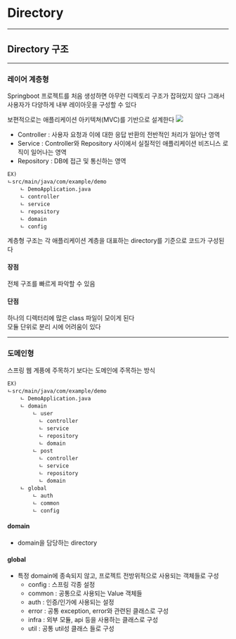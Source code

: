 # Directory
---
## Directory 구조
---
### 레이어 계층형
Springboot 프로젝트를 처음 생성하면 아무런 디렉토리 구조가 잡혀있지 않다
그래서 사용자가 다양하게 내부 레이아웃을 구성할 수 있다

보편적으로는 애플리케이션 아키텍쳐(MVC)를 기반으로 설계한다
![](https://velog.velcdn.com/images/jmjmjmz732002/post/de4448ee-583c-4c42-9bfe-a107281f8bbe/image.png)
- Controller : 사용자 요청과 이에 대한 응답 반환의 전반적인 처리가 일어난 영역
- Service : Controller와 Repository 사이에서 실질적인 애플리케이션 비즈니스 로직이 일어나는 영역
- Repository : DB에 접근 및 통신하는 영역

```
EX)
ㄴsrc/main/java/com/example/demo
	ㄴ DemoApplication.java
    ㄴ controller
    ㄴ service
    ㄴ repository
    ㄴ domain
    ㄴ config
```

계층형 구조는 각 애플리케이션 계층을 대표하는 directory를 기준으로 코드가 구성된다

#### 장점
전체 구조를 빠르게 파악할 수 있음

#### 단점
하나의 디렉터리에 많은 class 파일이 모이게 된다    
모듈 단위로 분리 시에 어려움이 있다

---
### 도메인형
스프링 웹 계픙에 주목하기 보다는 도메인에 주목하는 방식
```
EX)
ㄴsrc/main/java/com/example/demo
	ㄴ DemoApplication.java
    ㄴ domain
    	ㄴ user
          ㄴ controller
          ㄴ service
          ㄴ repository
          ㄴ domain
        ㄴ post
          ㄴ controller
          ㄴ service
          ㄴ repository
          ㄴ domain
    ㄴ global
    	ㄴ auth
        ㄴ common
        ㄴ config
```

#### domain
- domain을 담당하는 directory

#### global
- 특정 domain에 종속되지 않고, 프로젝트 전방위적으로 사용되는 객체들로 구성
    - config : 스프링 각종 설정
    - common : 공통으로 사용되는 Value 객체들
    - auth : 인증/인가에 사용되는 설정
    - error : 공통 exception, error와 관련된 클래스로 구성
    - infra : 외부 모듈, api 등을 사용하는 클래스로 구성
    - util : 공통 util성 클래스 들로 구성